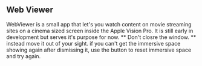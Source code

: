## Web Viewer
WebViewer is a small app that let's you watch content on movie streaming sites on a cinema sized screen inside the Apple Vision Pro. It is still early in development but serves it's purpose for now. 
** Don't closre the window. ** instead move it out of your sight. if you can't get the immersive space showing again after dismissing it, use the button to reset immersive space and try again.

